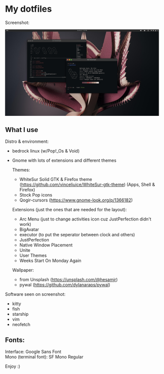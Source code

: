 # My dotfiles

Screenshot:

![screenshot](screenshot_mcj1m.png)

## What I use

Distro & environment:
- bedrock linux (w/Pop!\_Os & Void)
- Gnome with lots of extensions and different themes
  
  Themes:
  - WhiteSur Solid GTK & Firefox theme (https://github.com/vinceliuice/WhiteSur-gtk-theme) (Apps, Shell & Firefox)
  - Stock Pop icons
  - Qogir-cursors (https://www.gnome-look.org/p/1366182)
  
  Extensions (just the ones that are needed for the layout):
  - Arc Menu (just to change activities icon cuz JustPerfection didn't work)
  - BigAvatar
  - executor (to put the seperator between clock and others)
  - JustPerfection
  - Native Window Placement
  - Unite
  - User Themes
  - Weeks Start On Monday Again
 
 
  Wallpaper:
  - from Unsplash (https://unsplash.com/@hesamjr)
  - pywal (https://github.com/dylanaraps/pywal)

Software seen on screenshot:
- kitty
- fish
- starship
- vim
- neofetch

## Fonts:
Interface: Google Sans Font   
Mono (terminal font): SF Mono Regular

Enjoy :)
